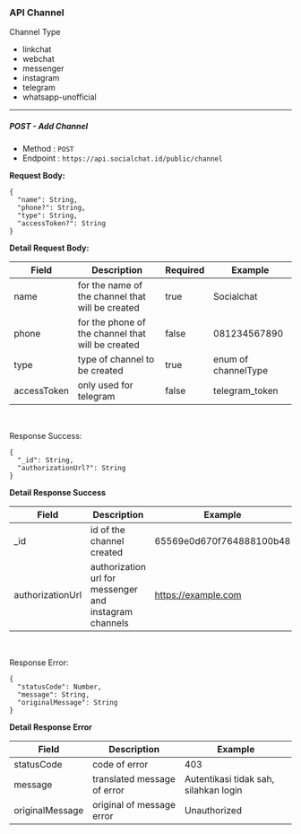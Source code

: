 ### API Channel

Channel Type

- linkchat
- webchat
- messenger
- instagram
- telegram
- whatsapp-unofficial

---

##### POST - Add Channel

- Method : `POST`
- Endpoint : `https://api.socialchat.id/public/channel`

**Request Body:**

```
{
  "name": String,
  "phone?": String,
  "type": String,
  "accessToken?": String
}
```

**Detail Request Body:**

| Field | Description | Required | Example |
| ---- | ------------ | -------- | ------- |
| name | for the name of the channel that will be created | true | Socialchat
| phone | for the phone of the channel that will be created | false | 081234567890
| type | type of channel to be created | true | enum of channelType
| accessToken | only used for telegram | false | telegram_token

<br>

Response Success:

```
{
  "_id": String,
  "authorizationUrl?": String
}
```

**Detail Response Success**

| Field | Description | Example |
| ----- | ----------- | ------- |
| _id | id of the channel created | 65569e0d670f764888100b48
| authorizationUrl | authorization url for messenger and instagram channels | https://example.com

<br>

Response Error:

```
{
  "statusCode": Number,
  "message": String,
  "originalMessage": String
}
```

**Detail Response Error**

| Field | Description | Example |
| ----- | ----------- | ------- |
| statusCode | code of error | 403
| message | translated message of error | Autentikasi tidak sah, silahkan login
| originalMessage | original of message error | Unauthorized
